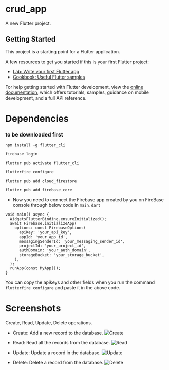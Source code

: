 # crud_app

A new Flutter project.

## Getting Started

This project is a starting point for a Flutter application.

A few resources to get you started if this is your first Flutter project:

- [Lab: Write your first Flutter app](https://docs.flutter.dev/get-started/codelab)
- [Cookbook: Useful Flutter samples](https://docs.flutter.dev/cookbook)

For help getting started with Flutter development, view the
[online documentation](https://docs.flutter.dev/), which offers tutorials,
samples, guidance on mobile development, and a full API reference.

# Dependencies

### to be downloaded first

```
npm install -g flutter_cli
```

```
firebase login
```

```
flutter pub activate flutter_cli
```

```
flutterfire configure
```

```
flutter pub add cloud_firestore
```

```
flutter pub add firebase_core
```

- Now you need to connect the Firebase app created by you on FireBase console through below code in `main.dart`

```
void main() async {
  WidgetsFlutterBinding.ensureInitialized();
  await Firebase.initializeApp(
    options: const FirebaseOptions(
      apiKey: 'your_api_key',
      appId: 'your_app_id',
      messagingSenderId: 'your_messaging_sender_id',
      projectId: 'your_project_id',
      authDomain: 'your_auth_domain',
      storageBucket: 'your_storage_bucket',
    ),
  );
  runApp(const MyApp());
}
```

You can copy the apikeys and other fields when you run the command `flutterfire configure` and paste it in the above code.

# Screenshots

Create, Read, Update, Delete operations.

- Create: Add a new record to the database.
  ![Create](./screenshots/create.png)

- Read: Read all the records from the database.
  ![Read](./screenshots/read.png)

- Update: Update a record in the database.
  ![Update](./screenshots/update.png)

- Delete: Delete a record from the database.
  ![Delete](./screenshots/delete.png)
